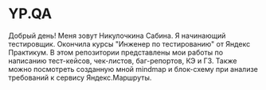 # YP.QA
Добрый день! 
Меня зовут Никулочкина Сабина. Я начинающий тестировщик. Окончила курсы "Инженер по тестированию" от Яндекс Практикум. 
В этом репозитории представлены мои работы по написанию тест-кейсов, чек-листов, баг-репортов, КЭ и ГЗ. Также можно посмотреть созданную мной mindmap и блок-схему при анализе требований к сервису Яндекс.Маршруты.
